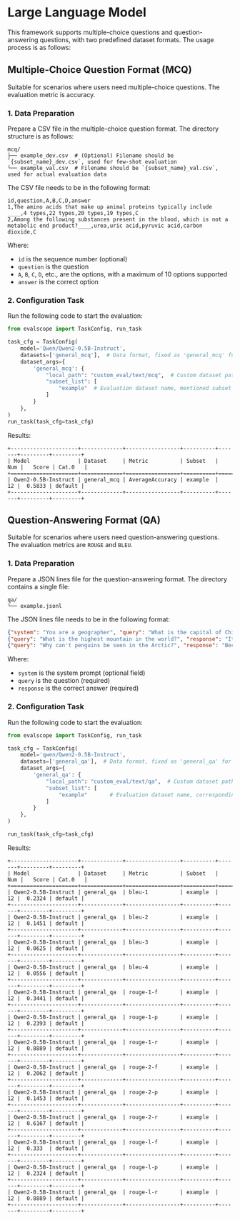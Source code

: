 # Large Language Model

This framework supports multiple-choice questions and question-answering questions, with two predefined dataset formats. The usage process is as follows:

## Multiple-Choice Question Format (MCQ)
Suitable for scenarios where users need multiple-choice questions. The evaluation metric is accuracy.

### 1. Data Preparation
Prepare a CSV file in the multiple-choice question format. The directory structure is as follows:

```text
mcq/
├── example_dev.csv  # (Optional) Filename should be `{subset_name}_dev.csv`, used for few-shot evaluation
└── example_val.csv  # Filename should be `{subset_name}_val.csv`, used for actual evaluation data
```

The CSV file needs to be in the following format:

```text
id,question,A,B,C,D,answer
1,The amino acids that make up animal proteins typically include ____,4 types,22 types,20 types,19 types,C
2,Among the following substances present in the blood, which is not a metabolic end product?____,urea,uric acid,pyruvic acid,carbon dioxide,C
```
Where:
- `id` is the sequence number (optional)
- `question` is the question
- `A`, `B`, `C`, `D`, etc., are the options, with a maximum of 10 options supported
- `answer` is the correct option

### 2. Configuration Task

Run the following code to start the evaluation:
```python
from evalscope import TaskConfig, run_task

task_cfg = TaskConfig(
    model='Qwen/Qwen2-0.5B-Instruct',
    datasets=['general_mcq'],  # Data format, fixed as 'general_mcq' for multiple-choice format
    dataset_args={
        'general_mcq': {
            "local_path": "custom_eval/text/mcq",  # Custom dataset path
            "subset_list": [
                "example"  # Evaluation dataset name, mentioned subset_name
            ]
        }
    },
)
run_task(task_cfg=task_cfg)
```

Results:
```text
+---------------------+-------------+-----------------+----------+-------+---------+---------+
| Model               | Dataset     | Metric          | Subset   |   Num |   Score | Cat.0   |
+=====================+=============+=================+==========+=======+=========+=========+
| Qwen2-0.5B-Instruct | general_mcq | AverageAccuracy | example  |    12 |  0.5833 | default |
+---------------------+-------------+-----------------+----------+-------+---------+---------+
```

## Question-Answering Format (QA)
Suitable for scenarios where users need question-answering questions. The evaluation metrics are `ROUGE` and `BLEU`.

### 1. Data Preparation
Prepare a JSON lines file for the question-answering format. The directory contains a single file:

```text
qa/
└── example.jsonl
```

The JSON lines file needs to be in the following format:

```json
{"system": "You are a geographer", "query": "What is the capital of China?", "response": "The capital of China is Beijing"}
{"query": "What is the highest mountain in the world?", "response": "It's Mount Everest"}
{"query": "Why can't penguins be seen in the Arctic?", "response": "Because penguins mostly live in Antarctica"}
```

Where:
- `system` is the system prompt (optional field)
- `query` is the question (required)
- `response` is the correct answer (required)

### 2. Configuration Task

Run the following code to start the evaluation:
```python
from evalscope import TaskConfig, run_task

task_cfg = TaskConfig(
    model='qwen/Qwen2-0.5B-Instruct',
    datasets=['general_qa'],  # Data format, fixed as 'general_qa' for question-answering format
    dataset_args={
        'general_qa': {
            "local_path": "custom_eval/text/qa",  # Custom dataset path
            "subset_list": [
                "example"       # Evaluation dataset name, corresponding to * in the above *.jsonl
            ]
        }
    },
)

run_task(task_cfg=task_cfg)
```

Results:
```text
+---------------------+-------------+-----------------+----------+-------+---------+---------+
| Model               | Dataset     | Metric          | Subset   |   Num |   Score | Cat.0   |
+=====================+=============+=================+==========+=======+=========+=========+
| Qwen2-0.5B-Instruct | general_qa  | bleu-1          | example  |    12 |  0.2324 | default |
+---------------------+-------------+-----------------+----------+-------+---------+---------+
| Qwen2-0.5B-Instruct | general_qa  | bleu-2          | example  |    12 |  0.1451 | default |
+---------------------+-------------+-----------------+----------+-------+---------+---------+
| Qwen2-0.5B-Instruct | general_qa  | bleu-3          | example  |    12 |  0.0625 | default |
+---------------------+-------------+-----------------+----------+-------+---------+---------+
| Qwen2-0.5B-Instruct | general_qa  | bleu-4          | example  |    12 |  0.0556 | default |
+---------------------+-------------+-----------------+----------+-------+---------+---------+
| Qwen2-0.5B-Instruct | general_qa  | rouge-1-f       | example  |    12 |  0.3441 | default |
+---------------------+-------------+-----------------+----------+-------+---------+---------+
| Qwen2-0.5B-Instruct | general_qa  | rouge-1-p       | example  |    12 |  0.2393 | default |
+---------------------+-------------+-----------------+----------+-------+---------+---------+
| Qwen2-0.5B-Instruct | general_qa  | rouge-1-r       | example  |    12 |  0.8889 | default |
+---------------------+-------------+-----------------+----------+-------+---------+---------+
| Qwen2-0.5B-Instruct | general_qa  | rouge-2-f       | example  |    12 |  0.2062 | default |
+---------------------+-------------+-----------------+----------+-------+---------+---------+
| Qwen2-0.5B-Instruct | general_qa  | rouge-2-p       | example  |    12 |  0.1453 | default |
+---------------------+-------------+-----------------+----------+-------+---------+---------+
| Qwen2-0.5B-Instruct | general_qa  | rouge-2-r       | example  |    12 |  0.6167 | default |
+---------------------+-------------+-----------------+----------+-------+---------+---------+
| Qwen2-0.5B-Instruct | general_qa  | rouge-l-f       | example  |    12 |  0.333  | default |
+---------------------+-------------+-----------------+----------+-------+---------+---------+
| Qwen2-0.5B-Instruct | general_qa  | rouge-l-p       | example  |    12 |  0.2324 | default |
+---------------------+-------------+-----------------+----------+-------+---------+---------+
| Qwen2-0.5B-Instruct | general_qa  | rouge-l-r       | example  |    12 |  0.8889 | default |
+---------------------+-------------+-----------------+----------+-------+---------+---------+ 
```
